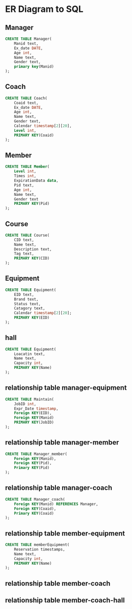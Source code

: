 # ER Diagram to SQL

## Manager

```sql
CREATE TABLE Manager(
    Manid text,
    Ex_date DATE,
    Age int,
    Name text,
    Gender text,
    primary key(Manid)
);
```

## Coach
```sql
CREATE TABLE Coach(
    Coaid text,
    Ex_date DATE,
    Age int,
    Name text,
    Gender text,
    Calendar timestamp[2][20],
    Level int,
    PRIMARY KEY(Coaid)
);
```
## Member
```sql
CREATE TABLE Member(
    Level int,
    Times int,
    ExpirationData data,
    Pid text,
    Age int,
    Name text,
    Gender text
    PRIMARY KEY(Pid)
);
```
## Course
```sql
CREATE TABLE Course(
    CID text,
    Name text,
    Description text,
    Tag text,
    PRIMARY KEY(CID)
);
```
## Equipment
```sql
CREATE TABLE Equipment(
    EID text,
    Brand text,
    Status text,
    Catagory text,
    Calendar timestamp[2][20];
    PRIMARY KEY(EID)
);
```
## hall
```sql
CREATE TABLE Equipment(
    Loacatin text,
    Name text,
    Capacity int,
    PRIMARY KEY(Name)
);
```
## relationship table manager-equipment
```sql
CREATE TABLE Maintain(
    JobID int,
    Expr_Date timestamp,
    Foreign KEY(EID),
    Foreign KEY(Manid)
    PRIMARY KEY(JobID)
);
```
## relationship table manager-member
```sql
CREATE TABLE Manager_member(
    Foreign KEY(Manid),
    Foreign KEY(Pid),
    Primary KEY(Pid)
);
```
## relationship table manager-coach
```sql
CREATE TABLE Manager_coach(
    Foreign KEY(Manid) REFERENCES Manager,
    Foreign KEY(Coaid),
    Primary KEY(Coaid)
);
```
## relationship table member-equipment
```sql
CREATE TABLE memberEquipment(
    Reservation timestamps,
    Name text,
    Capacity int,
    PRIMARY KEY(Name)
);
```
## relationship table member-coach
## relationship table member-coach-hall
